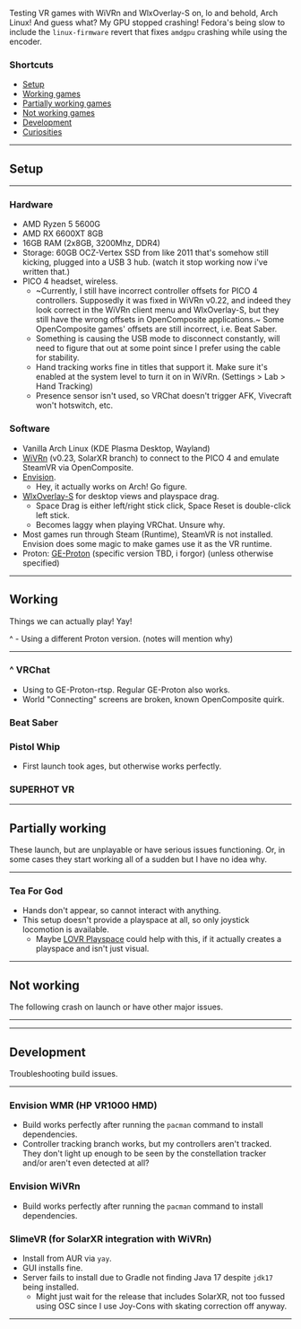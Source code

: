 Testing VR games with WiVRn and WlxOverlay-S on, lo and behold, Arch Linux! And guess what? My GPU stopped crashing! Fedora's being slow to include the `linux-firmware` revert that fixes `amdgpu` crashing while using the encoder.

### Shortcuts
- [Setup](#setup)
- [Working games](#working)
- [Partially working games](#partially-working)
- [Not working games](#not-working)
- [Development](#development)
- [Curiosities](#curiosities)

---

## Setup

---

### Hardware
- AMD Ryzen 5 5600G
- AMD RX 6600XT 8GB
- 16GB RAM (2x8GB, 3200Mhz, DDR4)
- Storage: 60GB OCZ-Vertex SSD from like 2011 that's somehow still kicking, plugged into a USB 3 hub. (watch it stop working now i've written that.)
- PICO 4 headset, wireless.
    - ~Currently, I still have incorrect controller offsets for PICO 4 controllers. Supposedly it was fixed in WiVRn v0.22, and indeed they look correct in the WiVRn client menu and WlxOverlay-S, but they still have the wrong offsets in OpenComposite applications.~ Some OpenComposite games' offsets are still incorrect, i.e. Beat Saber.
    - Something is causing the USB mode to disconnect constantly, will need to figure that out at some point since I prefer using the cable for stability.
    - Hand tracking works fine in titles that support it. Make sure it's enabled at the system level to turn it on in WiVRn. (Settings > Lab > Hand Tracking)
    - Presence sensor isn't used, so VRChat doesn't trigger AFK, Vivecraft won't hotswitch, etc.

### Software
- Vanilla Arch Linux (KDE Plasma Desktop, Wayland)
- [WiVRn](https://github.com/WiVRn/WiVRn) (v0.23, SolarXR branch) to connect to the PICO 4 and emulate SteamVR via OpenComposite.
- [Envision](https://gitlab.com/gabmus/envision).
    - Hey, it actually works on Arch! Go figure.
- [WlxOverlay-S](https://github.com/galister/wlx-overlay-s) for desktop views and playspace drag.
    - Space Drag is either left/right stick click, Space Reset is double-click left stick.
    - Becomes laggy when playing VRChat. Unsure why.
- Most games run through Steam (Runtime), SteamVR is not installed. Envision does some magic to make games use it as the VR runtime.
- Proton: [GE-Proton](https://github.com/GloriousEggroll/proton-ge-custom) (specific version TBD, i forgor) (unless otherwise specified)

---

## Working
Things we can actually play! Yay!

^ - Using a different Proton version. (notes will mention why)

---

### ^ VRChat
- Using to GE-Proton-rtsp. Regular GE-Proton also works.
- World "Connecting" screens are broken, known OpenComposite quirk.

### Beat Saber

### Pistol Whip
- First launch took ages, but otherwise works perfectly.

### SUPERHOT VR

---

## Partially working
These launch, but are unplayable or have serious issues functioning.
Or, in some cases they start working all of a sudden but I have no idea why.

---

### Tea For God
- Hands don't appear, so cannot interact with anything.
- This setup doesn't provide a playspace at all, so only joystick locomotion is available.
    - Maybe [LOVR Playspace](https://lvra.gitlab.io/docs/fossvr/lovr/lovr-playspace/) could help with this, if it actually creates a playspace and isn't just visual.

---

## Not working
The following crash on launch or have other major issues.

---



---

## Development
Troubleshooting build issues.

---

### Envision WMR (HP VR1000 HMD)
- Build works perfectly after running the `pacman` command to install dependencies.
- Controller tracking branch works, but my controllers aren't tracked. They don't light up enough to be seen by the constellation tracker and/or aren't even detected at all?

### Envision WiVRn
- Build works perfectly after running the `pacman` command to install dependencies.

### SlimeVR (for SolarXR integration with WiVRn)
- Install from AUR via `yay`.
- GUI installs fine.
- Server fails to install due to Gradle not finding Java 17 despite `jdk17` being installed.
  - Might just wait for the release that includes SolarXR, not too fussed using OSC since I use Joy-Cons with skating correction off anyway.

---

